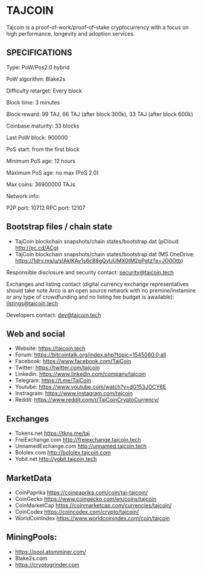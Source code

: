 TAJCOIN
======

Tajcoin is a proof-of-work/proof-of-stake cryptocurrency with a focus on high performance, longevity and adoption services.


SPECIFICATIONS
--------------
Type:                   PoW/Pos2.0 hybrid

PoW algorithm:          Blake2s

Difficulty retarget:    Every block

Block time:             3 minutes

Block reward:           99 TAJ, 66 TAJ (after block 300k), 33 TAJ (after block 600k)

Coinbase maturity:      33 blocks

Last PoW block:         900000

PoS start:              from the first block

Minimum PoS age:        12 hours

Maximum PoS age:        no max (PoS 2.0)

Max coins:              36900000 TAJs

Network info:

P2P port: 10712
RPC port: 12107

## Bootstrap files / chain state

* TajCoin blockchain snapshots/chain states/bootstrap.dat (pCloud: http://pc.cd/ACg)
* TajCoin blockchain snapshots/chain states/bootstrap.dat (MS OneDrive: https://1drv.ms/u/s!AklKAv1s6c88gQyUUMX0tM2pPgtz?e=JO0Otb)

Responsible disclosure and security contact: security@tajcoin.tech

Exchanges and listing contact (digital currency exchange representatives should take note Arco is an open source network with no premine/instamine or any type of crowdfunding and no listing fee budget is awailable): listings@tajcoin.tech

Developers contact: dev@tajcoin.tech

## Web and social

* Website: https://tajcoin.tech
* Forum: https://bitcointalk.org/index.php?topic=1545060.0;all
* Facebook: https://www.facebook.com/TajCoin
* Twitter: https://twitter.com/tajcoin
* Linkedin: https://www.linkedin.com/company/tajcoin
* Telegram: https://t.me/TajCoin
* Youtube: https://www.youtube.com/watch?v=dG153JOCY6E 
* Instragram: https://www.instagram.com/tajcoin
* Reddit: https://www.reddit.com/r/TajCoinCryptoCurrency/

## Exchanges

* Tokens.net https://tkns.me/taj
* FreiExchange.com http://freiexchange.tajcoin.tech
* UnnamedExchange.com http://unnamed.tajcoin.tech
* Bololex.com http://bololex.tajcoin.com
* Yobit.net http://yobit.tajcoin.tech
## MarketData

* CoinPaprika https://coinpaprika.com/coin/taj-tajcoin/
* CoinGecko https://www.coingecko.com/en/coins/tajcoin
* CoinMarketCap https://coinmarketcap.com/currencies/tajcoin/
* CoinCodex https://coincodex.com/crypto/tajcoin/
* WorldCoinIndex https://www.worldcoinindex.com/coin/tajcoin

## MiningPools:  

* https://pool.atomminer.com/
* Blake2s.com
* https://cryptogrinder.com


